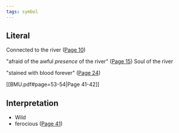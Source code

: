 ```yaml
---
tags: symbol
---
```

## Literal
Connected to the river ([Page 10](</BMU.pdf#page=22>))

"afraid of the awful *presence* of the river" ([Page 15](</BMU.pdf#page=27>))
Soul of the river

"stained with blood forever" ([Page 24](</BMU.pdf#page=36>))

[[BMU.pdf#page=53-54|Page 41-42]]

## Interpretation
- Wild
- ferocious
([Page 41](</BMU.pdf#page=53>))